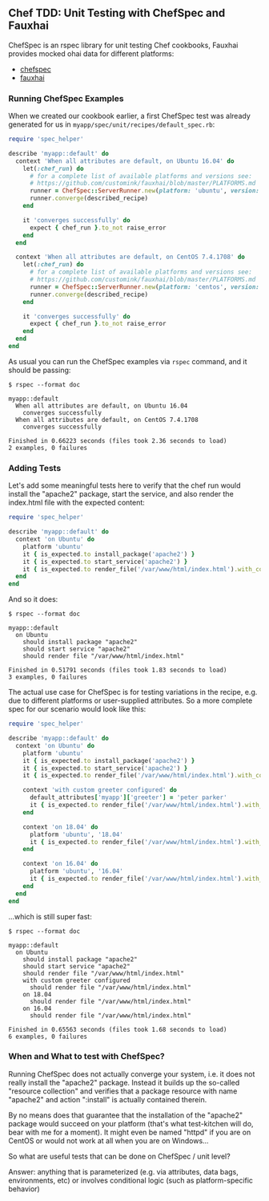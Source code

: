 ## Chef TDD: Unit Testing with ChefSpec and Fauxhai

ChefSpec is an rspec library for unit testing Chef cookbooks, Fauxhai provides
mocked ohai data for different platforms:

* [chefspec](https://github.com/chefspec/chefspec)
* [fauxhai](https://github.com/chefspec/fauxhai)

### Running ChefSpec Examples

When we created our cookbook earlier, a first ChefSpec test was already generated
for us in `myapp/spec/unit/recipes/default_spec.rb`:
```ruby
require 'spec_helper'

describe 'myapp::default' do
  context 'When all attributes are default, on Ubuntu 16.04' do
    let(:chef_run) do
      # for a complete list of available platforms and versions see:
      # https://github.com/customink/fauxhai/blob/master/PLATFORMS.md
      runner = ChefSpec::ServerRunner.new(platform: 'ubuntu', version: '16.04')
      runner.converge(described_recipe)
    end

    it 'converges successfully' do
      expect { chef_run }.to_not raise_error
    end
  end

  context 'When all attributes are default, on CentOS 7.4.1708' do
    let(:chef_run) do
      # for a complete list of available platforms and versions see:
      # https://github.com/customink/fauxhai/blob/master/PLATFORMS.md
      runner = ChefSpec::ServerRunner.new(platform: 'centos', version: '7.4.1708')
      runner.converge(described_recipe)
    end

    it 'converges successfully' do
      expect { chef_run }.to_not raise_error
    end
  end
end
```

As usual you can run the ChefSpec examples via `rspec` command, and it should be passing:
```
$ rspec --format doc

myapp::default
  When all attributes are default, on Ubuntu 16.04
    converges successfully
  When all attributes are default, on CentOS 7.4.1708
    converges successfully

Finished in 0.66223 seconds (files took 2.36 seconds to load)
2 examples, 0 failures
```

### Adding Tests

Let's add some meaningful tests here to verify that the chef run would install the "apache2" package,
start the service, and also render the index.html file with the expected content:

```ruby
require 'spec_helper'

describe 'myapp::default' do
  context 'on Ubuntu' do
    platform 'ubuntu'
    it { is_expected.to install_package('apache2') }
    it { is_expected.to start_service('apache2') }
    it { is_expected.to render_file('/var/www/html/index.html').with_content 'Hello from john doe!' }
  end
end
```

And so it does:
```
$ rspec --format doc

myapp::default
  on Ubuntu
    should install package "apache2"
    should start service "apache2"
    should render file "/var/www/html/index.html"

Finished in 0.51791 seconds (files took 1.83 seconds to load)
3 examples, 0 failures
```

The actual use case for ChefSpec is for testing variations in the recipe,
e.g. due to different platforms or user-supplied attributes. So a more complete
spec for our scenario would look like this:

```ruby
require 'spec_helper'

describe 'myapp::default' do
  context 'on Ubuntu' do
    platform 'ubuntu'
    it { is_expected.to install_package('apache2') }
    it { is_expected.to start_service('apache2') }
    it { is_expected.to render_file('/var/www/html/index.html').with_content 'Hello from john doe!' }

    context 'with custom greeter configured' do
      default_attributes['myapp']['greeter'] = 'peter parker'
      it { is_expected.to render_file('/var/www/html/index.html').with_content 'Hello from john doe!' }
    end

    context 'on 18.04' do
      platform 'ubuntu', '18.04'
      it { is_expected.to render_file('/var/www/html/index.html').with_content 'ubuntu 18.04' }
    end

    context 'on 16.04' do
      platform 'ubuntu', '16.04'
      it { is_expected.to render_file('/var/www/html/index.html').with_content 'ubuntu 16.04' }
    end
  end
end
```

...which is still super fast:
```
$ rspec --format doc

myapp::default
  on Ubuntu
    should install package "apache2"
    should start service "apache2"
    should render file "/var/www/html/index.html"
    with custom greeter configured
      should render file "/var/www/html/index.html"
    on 18.04
      should render file "/var/www/html/index.html"
    on 16.04
      should render file "/var/www/html/index.html"

Finished in 0.65563 seconds (files took 1.68 seconds to load)
6 examples, 0 failures
```


### When and What to test with ChefSpec?

Running ChefSpec does not actually converge your system, i.e. it does not
really install the "apache2" package. Instead it builds up the so-called "resource
collection" and verifies that a package resource with name "apache2" and action
":install" is actually contained therein.

By no means does that guarantee that the installation of the "apache2" package
would succeed on your platform (that's what test-kitchen will do, bear with me
for a moment). It might even be named "httpd" if you are on CentOS or would
not work at all when you are on Windows...

So what are useful tests that can be done on ChefSpec / unit level?

Answer: anything that is parameterized (e.g. via attributes, data bags, environments, etc)
or involves conditional logic (such as platform-specific behavior)
